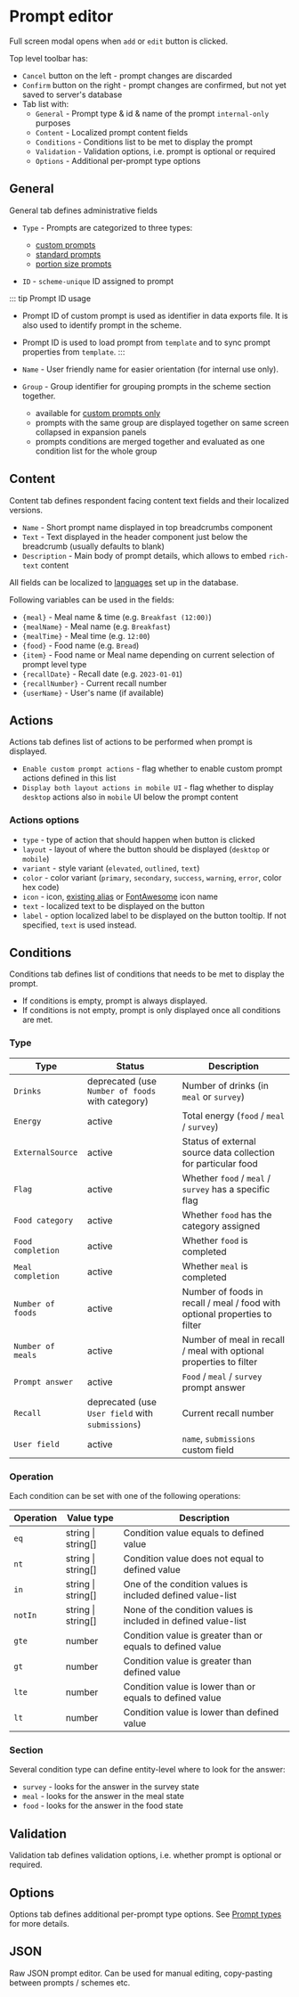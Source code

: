 # Prompt editor

Full screen modal opens when `add` or `edit` button is clicked.

Top level toolbar has:

- `Cancel` button on the left - prompt changes are discarded
- `Confirm` button on the right - prompt changes are confirmed, but not yet saved to server's database
- Tab list with:
  - `General` - Prompt type & id & name of the prompt `internal-only` purposes
  - `Content` - Localized prompt content fields
  - `Conditions` - Conditions list to be met to display the prompt
  - `Validation` - Validation options, i.e. prompt is optional or required
  - `Options` - Additional per-prompt type options

## General

General tab defines administrative fields

- `Type` - Prompts are categorized to three types:
  - [custom prompts](/admin/surveys/prompt-types#custom-prompts)
  - [standard prompts](/admin/surveys/prompt-types#standard-prompts)
  - [portion size prompts](/admin/surveys/prompt-types#portion-size-prompts)

- `ID` - `scheme-unique` ID assigned to prompt

::: tip Prompt ID usage

- Prompt ID of custom prompt is used as identifier in data exports file. It is also used to identify prompt in the scheme.
- Prompt ID is used to load prompt from `template` and to sync prompt properties from `template`.
  :::

- `Name` - User friendly name for easier orientation (for internal use only).

- `Group` - Group identifier for grouping prompts in the scheme section together.
  - available for [custom prompts only](/admin/surveys/prompt-types#custom-prompts)
  - prompts with the same group are displayed together on same screen collapsed in expansion panels
  - prompts conditions are merged together and evaluated as one condition list for the whole group

## Content

Content tab defines respondent facing content text fields and their localized versions.

- `Name` - Short prompt name displayed in top breadcrumbs component
- `Text` - Text displayed in the header component just below the breadcrumb (usually defaults to blank)
- `Description` - Main body of prompt details, which allows to embed `rich-text` content

All fields can be localized to [languages](/admin/localization/languages) set up in the database.

Following variables can be used in the fields:

- `{meal}` - Meal name & time (e.g. `Breakfast (12:00)`)
- `{mealName}` - Meal name (e.g. `Breakfast`)
- `{mealTime}` - Meal time (e.g. `12:00`)
- `{food}` - Food name (e.g. `Bread`)
- `{item}` - Food name or Meal name depending on current selection of prompt level type
- `{recallDate}` - Recall date (e.g. `2023-01-01`)
- `{recallNumber}` - Current recall number
- `{userName}` - User's name (if available)

## Actions

Actions tab defines list of actions to be performed when prompt is displayed.

- `Enable custom prompt actions` - flag whether to enable custom prompt actions defined in this list
- `Display both layout actions in mobile UI` - flag whether to display `desktop` actions also in `mobile` UI below the prompt content

### Actions options

- `type` - type of action that should happen when button is clicked
- `layout` - layout of where the button should be displayed (`desktop` or `mobile`)
- `variant` - style variant (`elevated`, `outlined`, `text`)
- `color` - color variant (`primary`, `secondary`, `success`, `warning`, `error`, color hex code)
- `icon` - icon, [existing alias](https://github.com/intake24/intake24/blob/master/apps/survey/src/plugins/vuetify.ts) or [FontAwesome](https://fontawesome.com/search?o=r&m=free) icon name
- `text` - localized text to be displayed on the button
- `label` - option localized label to be displayed on the button tooltip. If not specified, `text` is used instead.

## Conditions

Conditions tab defines list of conditions that needs to be met to display the prompt.

- If conditions is empty, prompt is always displayed.
- If conditions is not empty, prompt is only displayed once all conditions are met.

### Type

| Type              | Status                                           | Description                                                                |
| ----------------- | ------------------------------------------------ | -------------------------------------------------------------------------- |
| `Drinks`          | deprecated (use `Number of foods` with category) | Number of drinks (in `meal` or `survey`)                                   |
| `Energy`          | active                                           | Total energy (`food` / `meal` / `survey`)                                  |
| `ExternalSource`  | active                                           | Status of external source data collection for particular food              |
| `Flag`            | active                                           | Whether `food` / `meal` / `survey` has a specific flag                     |
| `Food category`   | active                                           | Whether `food` has the category assigned                                   |
| `Food completion` | active                                           | Whether `food` is completed                                                |
| `Meal completion` | active                                           | Whether `meal` is completed                                                |
| `Number of foods` | active                                           | Number of foods in recall / meal / food with optional properties to filter |
| `Number of meals` | active                                           | Number of meal in recall / meal with optional properties to filter         |
| `Prompt answer`   | active                                           | `Food` / `meal` / `survey` prompt answer                                   |
| `Recall`          | deprecated (use `User field` with `submissions`) | Current recall number                                                      |
| `User field`      | active                                           | `name`, `submissions` custom field                                         |

### Operation

Each condition can be set with one of the following operations:

| Operation | Value type         | Description                                                    |
| --------- | ------------------ | -------------------------------------------------------------- |
| `eq`      | string \| string[] | Condition value equals to defined value                        |
| `nt`      | string \| string[] | Condition value does not equal to defined value                |
| `in`      | string \| string[] | One of the condition values is included defined value-list     |
| `notIn`   | string \| string[] | None of the condition values is included in defined value-list |
| `gte`     | number             | Condition value is greater than or equals to defined value     |
| `gt`      | number             | Condition value is greater than defined value                  |
| `lte`     | number             | Condition value is lower than or equals to defined value       |
| `lt`      | number             | Condition value is lower than defined value                    |

### Section

Several condition type can define entity-level where to look for the answer:

- `survey` - looks for the answer in the survey state
- `meal` - looks for the answer in the meal state
- `food` - looks for the answer in the food state

## Validation

Validation tab defines validation options, i.e. whether prompt is optional or required.

## Options

Options tab defines additional per-prompt type options. See [Prompt types](/admin/surveys/prompt-types) for more details.

## JSON

Raw JSON prompt editor. Can be used for manual editing, copy-pasting between prompts / schemes etc.
